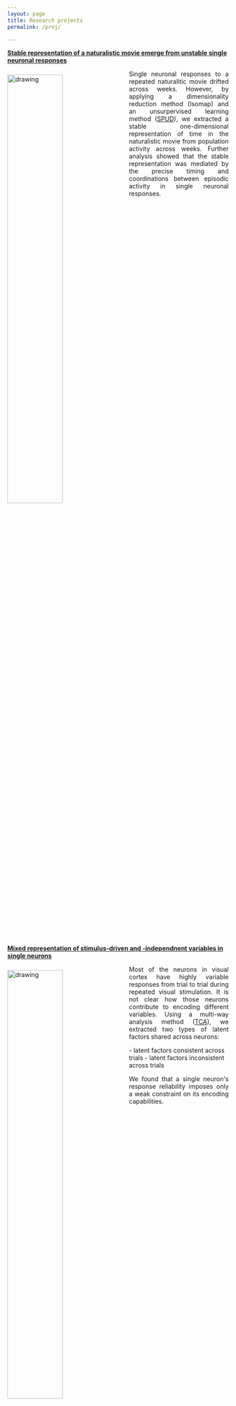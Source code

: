 ```yaml
---
layout: page
title: Research projects
permalink: /proj/

---
```


[**Stable representation of a naturalistic movie emerge from unstable single neuronal responses**](https://abstracts.g-node.org/conference/BC20/abstracts#/uuid/feecff01-04aa-4940-ae10-d64ab5929370)


<img src="/assets/images/proj2.png" alt="drawing" style="float:left;width:50%; padding: 10px 25px 15px 0px;">
<p align = "justify">
Single neuronal responses to a repeated naturalitic movie drifted across weeks. However, by applying a dimensionality reduction method (Isomap) and an unsurpervised 
learning method (<a href="https://fietelab.mit.edu/code/">SPUD</a>), we extracted a stable one-dimensional representation of time in the naturalistic movie from population activity across weeks. 
Further analysis showed that the stable representation was mediated by the precise timing and coordinations between episodic activity in single neuronal responses.
</p>

<div style="clear: both;"></div>

[**Mixed representation of stimulus-driven and -independnent variables in single neurons**](https://journals.physiology.org/doi/abs/10.1152/jn.00431.2020?casa_token=MO5OvecahU8AAAAA:mya07nSYZ6fJgq26bY6leUwm8Dn7GTopzJqMgQmUL1_aZSQjF2nwbfDcRf0EBSWYxX26pHe6nE0)


<img src="/assets/images/proj1.png" alt="drawing" style="float:left;width:50%; padding: 10px 25px 15px 0px;">
<p align = "justify">
Most of the neurons in visual cortex have highly variable responses from trial to trial during repeated visual stimulation. It is not clear 
how those neurons contribute to encoding different variables. Using a multi-way analysis method (<a href="https://github.com/ahwillia/tensortools">TCA</a>), we extracted two types of latent factors shared across neurons: 
</p>
- latent factors consistent across trials
- latent factors inconsistent across trials
<p align = "justify">
We found that a single neuron's response reliability imposes only a weak constraint on its encoding capabilities. 
</p>

